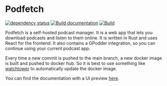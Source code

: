 # Podfetch

[![dependency status](https://deps.rs/repo/github/SamTV12345/PodFetch/status.svg)](https://deps.rs/repo/github/SamTV12345/PodFetch)
[![Build documentation](https://github.com/SamTV12345/PodFetch/actions/workflows/build-documentation.yml/badge.svg)](https://github.com/SamTV12345/PodFetch/actions/workflows/build-documentation.yml)
[![Build](https://github.com/SamTV12345/PodFetch/actions/workflows/pr-build.yml/badge.svg)](https://github.com/SamTV12345/PodFetch/actions/workflows/pr-build.yml)

Podfetch is a self-hosted podcast manager.
It is a web app that lets you download podcasts and listen to them online.
It is written in Rust and uses React for the frontend.
It also contains a GPodder integration, so you can continue using your current podcast app.

Every time a new commit is pushed to the main branch, a new docker image is built and pushed to docker hub. So it is best to use something like [watchtower](https://github.com/containrrr/watchtower) to automatically update the docker image.


You can find the documentation with a UI preview [here](https://samtv12345.github.io/PodFetch/).


